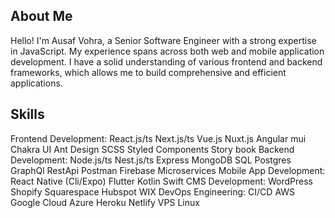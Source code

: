## About Me
Hello! I'm Ausaf Vohra, a Senior Software Engineer with a strong expertise in JavaScript. My experience spans across both web and mobile application development. I have a solid understanding of various frontend and backend frameworks, which allows me to build comprehensive and efficient applications.

## Skills
Frontend Development:
React.js/ts
Next.js/ts
Vue.js
Nuxt.js
Angular
mui
Chakra UI
Ant Design
SCSS
Styled Components
Story book
Backend Development:
Node.js/ts
Nest.js/ts
Express
MongoDB
SQL
Postgres
GraphQl
RestApi
Postman
Firebase
Microservices
Mobile App Development:
React Native (Cli/Expo)
Flutter
Kotlin
Swift
CMS Development:
WordPress
Shopify
Squarespace
Hubspot
WIX
DevOps Engineering:
CI/CD
AWS
Google Cloud
Azure
Heroku
Netlify
VPS
Linux

